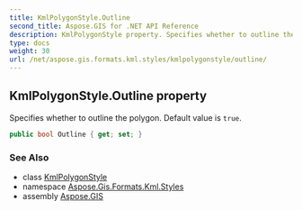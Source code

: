 ```yaml
---
title: KmlPolygonStyle.Outline
second_title: Aspose.GIS for .NET API Reference
description: KmlPolygonStyle property. Specifies whether to outline the polygon. Default value is true.
type: docs
weight: 30
url: /net/aspose.gis.formats.kml.styles/kmlpolygonstyle/outline/
---
```

## KmlPolygonStyle.Outline property

Specifies whether to outline the polygon. Default value is `true`.

```csharp
public bool Outline { get; set; }
```

### See Also

* class [KmlPolygonStyle](../)
* namespace [Aspose.Gis.Formats.Kml.Styles](../../kmlpolygonstyle/)
* assembly [Aspose.GIS](../../../)



